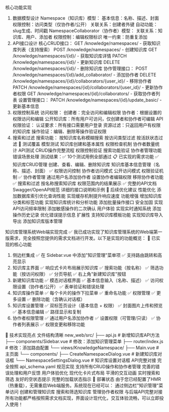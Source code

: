 核心功能实现
1. 数据模型设计
Namespace（知识库）模型：
基本信息：名称、描述、封面
权限控制：访问类型（仅协作者/公开）
关联关系：创建者外键
自动功能：slug生成、时间戳
NamespaceCollaborator（协作者）模型：
关联关系：知识库、用户、添加者
权限控制：编辑权限标识
唯一约束：防重复添加
2. API接口设计
核心CRUD接口：
GET /knowledge/namespaces/ - 获取知识库列表（支持搜索）
POST /knowledge/namespaces/ - 创建知识库
GET /knowledge/namespaces/{id}/ - 获取知识库详情
PATCH /knowledge/namespaces/{id}/ - 更新知识库
DELETE /knowledge/namespaces/{id}/ - 删除知识库
协作管理接口：
POST /knowledge/namespaces/{id}/add_collaborator/ - 添加协作者
DELETE /knowledge/namespaces/{id}/collaborators/{user_id}/ - 移除协作者
PATCH /knowledge/namespaces/{id}/collaborators/{user_id}/ - 更新协作者权限
GET /knowledge/namespaces/{id}/collaborators/ - 获取协作者列表
设置管理接口：
PATCH /knowledge/namespaces/{id}/update_basic/ - 更新基本信息
3. 权限控制系统
访问权限：
创建者：完全访问和编辑权限
协作者：根据设置的权限访问和编辑
公开知识库：所有用户可访问，仅创建者和协作者可编辑
API权限验证：
认证要求：所有接口需要用户登录
资源过滤：只返回用户有权限的知识库
操作验证：编辑、删除等操作验证权限
4. 搜索和过滤
搜索功能：
按知识库名称模糊搜索
按访问类型过滤
按活跃状态过滤
🧪 测试覆盖
模型测试
知识库创建和基本属性
权限检查机制
协作者数量统计
API测试
CRUD操作完整流程
权限控制验证
搜索功能验证
协作者管理功能
错误场景处理
测试结果：✅ 10个测试用例全部通过
📋 已实现的需求功能
✅ 知识库CRUD管理
创建、查看、编辑、删除知识库
知识库基本信息管理（名称、描述、封面）
✅ 权限访问控制
协作者访问模式
公开访问模式
权限验证机制
✅ 协作者管理
通过用户名添加协作者
设置协作者编辑权限
移除协作者功能
✅ 搜索和过滤
按名称搜索知识库
权限范围内的结果展示
✅ 完整的API文档
Swagger/OpenAPI规范
详细的接口说明和示例
🔄 后续优化建议
性能优化
添加数据库索引优化查询性能
实现缓存机制提升响应速度
功能增强
增加知识库分类和标签功能
实现知识库统计和分析功能
添加批量操作接口
安全加固
实现API访问频率限制
添加敏感操作的二次确认
用户体验
实现实时通知系统
添加操作历史记录
优化错误提示信息
扩展性
支持知识库模板功能
实现知识库导入导出
添加知识库版本管理




知识库管理系统Web端实现完成 ✅
我已成功实现了知识库管理系统的Web端第一版需求，完全按照您提供的需求文档进行开发。以下是实现的功能概览：
📱 已实现的核心功能
1. 侧边栏集成
✅ 在 Sidebar.vue 中添加"知识管理"菜单项
✅ 支持路由跳转和高亮显示
2. 知识库主界面
✅ 响应式卡片布局展示知识库
✅ 搜索功能（按名称）
✅ 筛选功能（按访问权限）
✅ 分页导航
✅ 右上角"新建知识库"按钮
3. 新建知识库功能
✅ 模态对话框界面
✅ 基本信息输入（名称、描述）
✅ 访问权限设置（协作者/公开）
✅ 表单验证和错误处理
4. 知识库操作菜单
✅ 每个卡片的操作下拉菜单
✅ 重命名功能
✅ 权限管理
✅ 更多设置
✅ 删除功能（含确认对话框）
5. 知识库设置管理
✅ 双标签页设计（基本信息 + 权限）
✅ 封面图片上传和预览
✅ 基本信息编辑
✅ 路径显示和复制
6. 协作者权限管理
✅ 通过用户名添加协作者
✅ 设置权限（可管理/只读）
✅ 协作者列表展示
✅ 权限变更和移除功能

🔧 技术实现亮点
文件结构清晰
new_web/src/
├── api.js                                    # 新增知识库API方法
├── components/Sidebar.vue                    # 修改：添加知识管理菜单
├── router/index.js                          # 修改：添加路由配置
└── views/KnowledgeNamespace/
    ├── Main.vue                             # 主页面
    └── components/
        ├── CreateNamespaceDialog.vue        # 新建知识库对话框
        └── NamespaceSettingsDialog.vue      # 知识库设置对话框
API完整对接
完全按照 api_schema.yaml 规范实现
支持所有CRUD操作和协作者管理
完善的错误处理和用户反馈
用户体验优化
现代化卡片式布局
平滑的交互动画
实时搜索和筛选
友好的空状态提示
完整的加载状态指示
🚀 部署状态
由于您已经配置了HMR（热重载），无需重启Web端服务。系统现在已经可以：
通过侧边栏"知识管理"菜单访问
创建和管理知识库
搜索和筛选知识库
管理协作者权限
与后端API完整对接
所有功能都严格按照需求文档实现，界面设计现代化，交互体验流畅，可以立即投入使用！